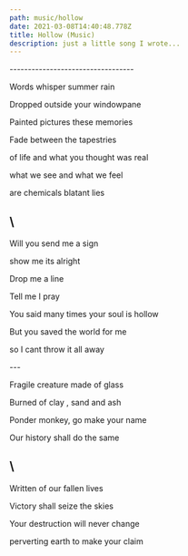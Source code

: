 ```yaml
---
path: music/hollow
date: 2021-03-08T14:40:48.778Z
title: Hollow (Music)
description: just a little song I wrote...
---
```

\----------------------------------

Words whisper summer rain

Dropped outside your windowpane

Painted pictures these memories

Fade between the tapestries

of life and what you thought was real

what we see and what we feel

are chemicals blatant lies

## \

Will you send me a sign

show me its alright

Drop me a line

Tell me I pray

You said many times your soul is hollow

But you saved the world for me

so I cant throw it all away

\---

Fragile creature made of glass

Burned of clay , sand and ash

Ponder monkey, go make your name

Our history shall do the same

## \

Written of our fallen lives

Victory shall seize the skies

Your destruction will never change

perverting earth to make your claim